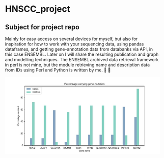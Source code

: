 # HNSCC_project

## Subject for project repo
Mainly for easy access on several devices for myself, but also for inspiration for
how to work with your sequencing data, using pandas dataframes, and getting gene-annotation data
from databanks via API, in this case ENSEMBL.
Later on I will share the resulting publication and graph and modelling techniques.
The ENSEMBL archived data retrieval framework in perl is not mine, but the module retrieving name and description data from IDs using Perl and Python is written by me. 
:panda_face: :snake:

![Graph of mutation prevalence in gene per group](https://github.com/AndreasAAR/HNSCC_project/blob/master/Graphs/Mutation_Prevalence.jpg?raw=true)

